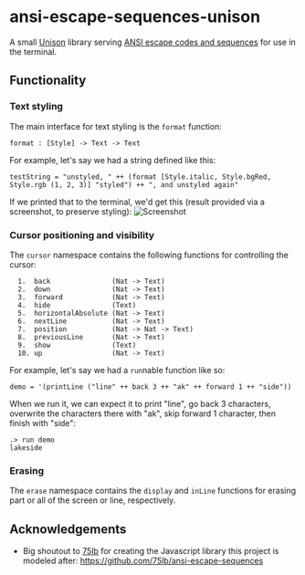 # ansi-escape-sequences-unison
A small [Unison](https://www.unisonweb.org/) library serving [ANSI escape codes and sequences](https://en.wikipedia.org/wiki/ANSI_escape_code) for use in the terminal.

## Functionality

### Text styling
The main interface for text styling is the `format` function:
```
format : [Style] -> Text -> Text
```

For example, let's say we had a string defined like this:
```
testString = "unstyled, " ++ (format [Style.italic, Style.bgRed, Style.rgb (1, 2, 3)] "styled") ++ ", and unstyled again"
```

If we printed that to the terminal, we'd get this (result provided via a screenshot, to preserve styling):
![Screenshot](https://i.imgur.com/RMAkel7.png)

### Cursor positioning and visibility
The `cursor` namespace contains the following functions for controlling the cursor:
```
  1.  back               (Nat -> Text)
  2.  down               (Nat -> Text)
  3.  forward            (Nat -> Text)
  4.  hide               (Text)
  5.  horizontalAbsolute (Nat -> Text)
  6.  nextLine           (Nat -> Text)
  7.  position           (Nat -> Nat -> Text)
  8.  previousLine       (Nat -> Text)
  9.  show               (Text)
  10. up                 (Nat -> Text)
```

For example, let's say we had a `run`nable function like so:
```
demo = '(printLine ("line" ++ back 3 ++ "ak" ++ forward 1 ++ "side"))
```
When we run it, we can expect it to print "line", go back 3 characters, overwrite the characters there with "ak", skip forward 1 character, then finish with "side":
```
.> run demo
lakeside
```

### Erasing
The `erase` namespace contains the `display` and `inLine` functions for erasing part or all of the screen or line, respectively.

## Acknowledgements
- Big shoutout to [75lb](https://github.com/75lb) for creating the Javascript library this project is modeled after: https://github.com/75lb/ansi-escape-sequences
